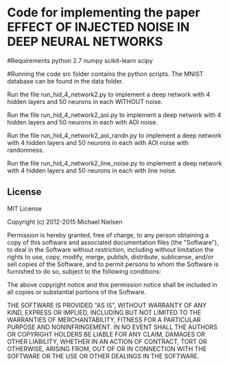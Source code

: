 # Code for implementing the paper EFFECT OF INJECTED NOISE IN DEEP NEURAL NETWORKS

#Requirements
python 2.7
numpy
scikit-learn
scipy

#Running the code
src folder contains the python scripts.
The MNIST database can be found in the data folder.

Run the file run_hid_4_network2.py to implement a deep network with 4 hidden layers and 50 neurons in each WITHOUT noise.

Run the file run_hid_4_network2_aoi.py to implement a deep network with 4 hidden layers and 50 neurons in each with AOI noise.

Run the file run_hid_4_network2_aoi_randn.py to implement a deep network with 4 hidden layers and 50 neurons in each with AOI noise with randomness.

Run the file run_hid_4_network2_line_noise.py to implement a deep network with 4 hidden layers and 50 neurons in each with line noise.






## License

MIT License

Copyright (c) 2012-2015 Michael Nielsen

Permission is hereby granted, free of charge, to any person obtaining
a copy of this software and associated documentation files (the
"Software"), to deal in the Software without restriction, including
without limitation the rights to use, copy, modify, merge, publish,
distribute, sublicense, and/or sell copies of the Software, and to
permit persons to whom the Software is furnished to do so, subject to
the following conditions:

The above copyright notice and this permission notice shall be
included in all copies or substantial portions of the Software.

THE SOFTWARE IS PROVIDED "AS IS", WITHOUT WARRANTY OF ANY KIND,
EXPRESS OR IMPLIED, INCLUDING BUT NOT LIMITED TO THE WARRANTIES OF
MERCHANTABILITY, FITNESS FOR A PARTICULAR PURPOSE AND
NONINFRINGEMENT. IN NO EVENT SHALL THE AUTHORS OR COPYRIGHT HOLDERS BE
LIABLE FOR ANY CLAIM, DAMAGES OR OTHER LIABILITY, WHETHER IN AN ACTION
OF CONTRACT, TORT OR OTHERWISE, ARISING FROM, OUT OF OR IN CONNECTION
WITH THE SOFTWARE OR THE USE OR OTHER DEALINGS IN THE SOFTWARE.
